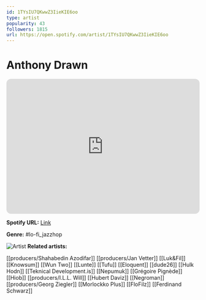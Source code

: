 ```yaml
---
id: 1TYsIU7QKwwZ3IieKIE6oo
type: artist
popularity: 43
followers: 1815
url: https://open.spotify.com/artist/1TYsIU7QKwwZ3IieKIE6oo
---
```

# Anthony Drawn

<iframe style="border-radius:12px" src="https://open.spotify.com/embed/artist/1TYsIU7QKwwZ3IieKIE6oo" width="100%" height="352" frameBorder="0" allowfullscreen="" allow="autoplay; clipboard-write; encrypted-media; fullscreen; picture-in-picture" loading="lazy"></iframe>

**Spotify URL:** [Link](https://open.spotify.com/artist/1TYsIU7QKwwZ3IieKIE6oo)

**Genre:**  #lo-fi_jazzhop

![Artist](https://i.scdn.co/image/ab6761610000e5eb1fef52ecf9cfdf783ced0c87)
**Related artists:**

[[producers/Shahabedin Azodifar]]
[[producers/Jan Vetter]]
[[Luk&Fil]]
[[Knowsum]]
[[Wun Two]]
[[Lunte]]
[[Tufu]]
[[Eloquent]]
[[dude26]]
[[Hulk Hodn]]
[[Teknical Development.is]]
[[Nepumuk]]
[[Grégoire Pignède]]
[[Hiob]]
[[producers/I.L.L. Will]]
[[Hubert Daviz]]
[[Negroman]]
[[producers/Georg Ziegler]]
[[Morlockko Plus]]
[[FloFilz]]
[[Ferdinand Schwarz]]
